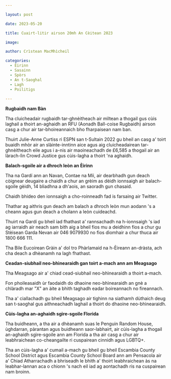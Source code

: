 ```yaml
---

layout: post

date: 2023-05-20

title: Cuairt-litir airson 20mh An Cèitean 2023

image: 

author: Crìstean MacMhìcheil

categories:
  - Èirinn
  - Sasainn
  - Spòrs
  - An t-Saoghal
  - Lagh
  - Poilitigs
  
---
```


**Rugbaidh nam Bàn**

Tha cluicheadair rugbaidh tar-ghnèitheach air mìltean a thogail gus cùis laghail a thoirt an-aghaidh an RFU (Aonadh Ball-coise Rugbaidh) airson casg a chur air tar-bhoireannaich bho fharpaisean nam ban.

Thuirt Julie-Anne Curtiss ri ESPN san t-Sultain 2022 gu bheil an casg a' toirt buaidh mhòr air an slàinte-inntinn aice agus aig cluicheadairean tar-ghnèitheach eile agus i a-nis air maoineachadh de £6,585 a thogail air an làrach-lìn Crowd Justice gus cùis-lagha a thoirt 'na aghaidh.

**Balach-sgoile air a dhroch leòn an Èirinn**

Tha na Gardí ann an Navan, Contae na Míi, air dearbhadh gun deach còignear deugaire a chaidh a chur an grèim as dèidh ionnsaigh air balach-sgoile gèidh, 14 bliadhna a dh'aois, an saoradh gun chasaid.

Chaidh bhideo den ionnsaigh a cho-roinneadh fad is farsaing air Twitter.

Thathar ag aithris gun deach am balach a dhroch leòn mun aodann 's a cheann agus gun deach a cholann a leòn cuideachd.

Thuirt na Gardí gu bheil iad fhathast a' rannsachadh na h-ionnsaigh 's iad ag iarraidh air neach sam bith aig a bheil fios mu a deidhinn fios a chur gu Stèisean Garda Nevan air 046 9079930 no fios dìomhair a chur thuca air 1800 666 111.

Tha Bile Eucoirean Gràin a' dol tro Phàrlamaid na h-Èireann an-dràsta, ach cha deach a dhèanamh na lagh fhathast.

**Ceadan-siubhail neo-bhìnearaidh gan toirt a-mach ann am Meagsago**

Tha Meagsago air a' chiad cead-siubhail neo-bhìnearaidh a thoirt a-mach.

Fon phoileasaidh ùr faodaidh do dhaoine neo-bhìnearaidh an gnè a chlàradh mar "X" an àite a bhith taghadh eadar boireannach no fireannach.

Tha a' ciallachadh gu bheil Meagsago air tighinn na siathamh dùthaich deug san t-saoghal gus aithneachadh laghail a thoirt do dhaoine neo-bhìnearaidh.

**Cùis-lagha an-aghaidh sgìre-sgoile Florida**

Tha buidheann, a tha air a dhèanamh suas le Penguin Random House, ùghdarran, pàrantan agus buidheann saor-labhairt, air cùis-lagha a thogail an-aghaidh sgìre-sgoile ann am Florida a tha air casg a chur air leabhraichean co-cheangailte ri cuspairean cinnidh agus LGBTQ+.

Tha an cùis-lagha a' cumail a-mach gu bheil gu bheil Escambia County School District agus Escambia County School Board ann am Pensacola air a' Chiad Atharrachadh a bhriseadh le bhith a' thoirt leabhraichean às na leabhar-lannan aca o chionn 's nach eil iad ag aontachadh ris na cuspairean nam broinn.